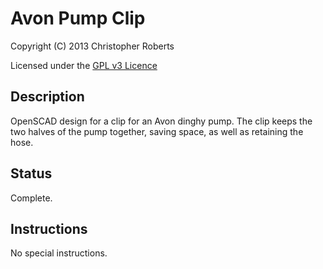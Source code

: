 Avon Pump Clip
==============

Copyright (C) 2013 Christopher Roberts

Licensed under the [GPL v3 Licence](https://github.com/chrisjrob/avonpumpclip/blob/master/LICENCE.md "Read licence")

Description
-----------
OpenSCAD design for a clip for an Avon dinghy pump. 
The clip keeps the two halves of the pump together, saving space, as well as retaining the hose.

Status
------
Complete.

Instructions
------------
No special instructions.

